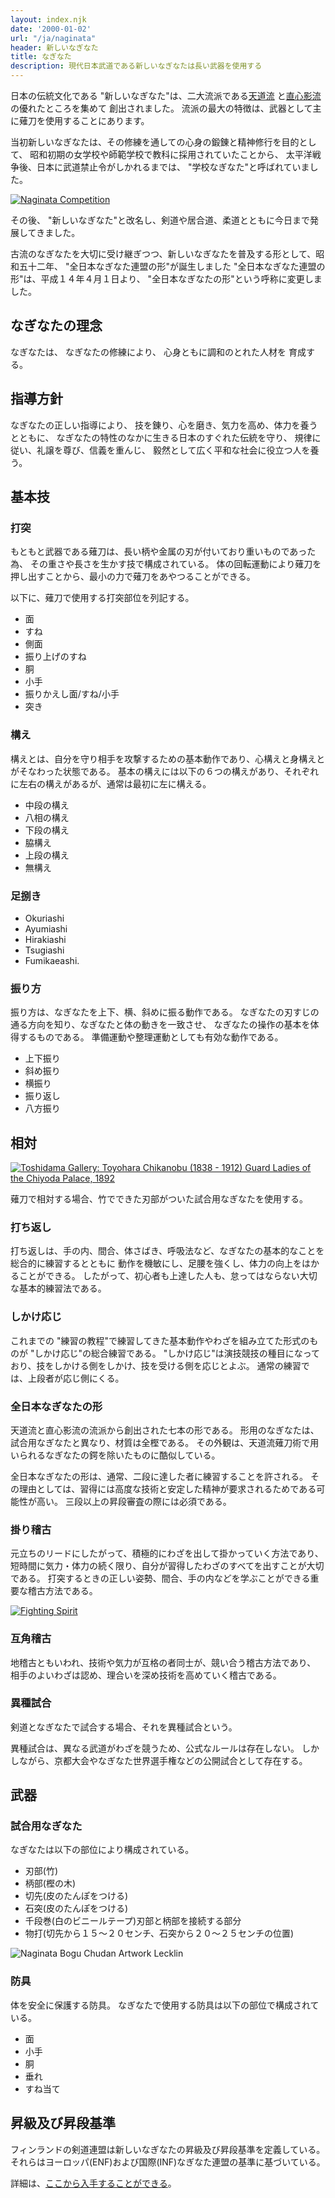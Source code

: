 ```yaml
---
layout: index.njk
date: '2000-01-02'
url: "/ja/naginata"
header: 新しいなぎなた
title: なぎなた
description: 現代日本武道である新しいなぎなたは長い武器を使用する
---
```

日本の伝統文化である "新しいなぎなた"は、二大流派である[天道流](http://shingetsukai.com/ "天道流薙刀術眞月会")
と[直心影流](http://www.jikishin-naginata.jp/ "直心影流薙刀術秀徳会")の優れたところを集めて
創出されました。
流派の最大の特徴は、武器として主に薙刀を使用することにあります。

当初新しいなぎなたは、その修練を通しての心身の鍛錬と精神修行を目的として、
昭和初期の女学校や師範学校で教科に採用されていたことから、
太平洋戦争後、日本に武道禁止令がしかれるまでは、 "学校なぎなた"と呼ばれていました。

[![Naginata
Competition](https://farm7.staticflickr.com/6231/6282661367_12b51920c4_m.jpg)
](http://flickr.com/photos/96248369@N00/6282661367 "Naginata Competition / ethics_gradient")

その後、 "新しいなぎなた"と改名し、剣道や居合道、柔道とともに今日まで発展してきました。

古流のなぎなたを大切に受け継ぎつつ、新しいなぎなたを普及する形として、昭和五十二年、 "全日本なぎなた連盟の形"が誕生しました
"全日本なぎなた連盟の形"は、平成１４年４月１日より、 "全日本なぎなたの形"という呼称に変更しました。

## なぎなたの理念

なぎなたは、
なぎなたの修練により、
心身ともに調和のとれた人材を
育成する。

## 指導方針

なぎなたの正しい指導により、
技を錬り、心を磨き、気力を高め、体力を養うとともに、
なぎなたの特性のなかに生きる日本のすぐれた伝統を守り、
規律に従い、礼譲を尊び、信義を重んじ、
毅然として広く平和な社会に役立つ人を養う。

## 基本技

### 打突

もともと武器である薙刀は、長い柄や金属の刃が付いており重いものであった為、
その重さや長さを生かす技で構成されている。
体の回転運動により薙刀を押し出すことから、最小の力で薙刀をあやつることができる。

以下に、薙刀で使用する打突部位を列記する。

- 面
- すね
- 側面
- 振り上げのすね
- 胴
- 小手
- 振りかえし面/すね/小手
- 突き

### 構え

構えとは、自分を守り相手を攻撃するための基本動作であり、心構えと身構えとがそなわった状態である。
基本の構えには以下の６つの構えがあり、それぞれに左右の構えがあるが、通常は最初に左に構える。

- 中段の構え
- 八相の構え
- 下段の構え
- 脇構え
- 上段の構え
- 無構え

### 足捌き

- Okuriashi
- Ayumiashi
- Hirakiashi
- Tsugiashi
- Fumikaeashi.

### 振り方

振り方は、なぎなたを上下、横、斜めに振る動作である。
なぎなたの刃すじの通る方向を知り、なぎなたと体の動きを一致させ、
なぎなたの操作の基本を体得するものである。
準備運動や整理運動としても有効な動作である。

- 上下振り
- 斜め振り
- 横振り
- 振り返し
- 八方振り

## 相対

[![Toshidama Gallery: Toyohara Chikanobu (1838 - 1912) Guard Ladies of the Chiyoda Palace,
1892](https://farm9.staticflickr.com/8107/8453641906_8f54ca9720_m.jpg)
](http://www.flickr.com/photos/toshidama-gallery/8453641906 "Toshidama Gallery: Toyohara Chikanobu (1838 - 1912) Guard Ladies of the Chiyoda Palace, 1892 / Alex Faulkner")

薙刀で相対する場合、竹でできた刃部がついた試合用なぎなたを使用する。

### 打ち返し

打ち返しは、手の内、間合、体さばき、呼吸法など、なぎなたの基本的なことを総合的に練習するとともに
動作を機敏にし、足腰を強くし、体力の向上をはかることができる。
したがって、初心者も上達した人も、怠ってはならない大切な基本的練習法である。

### しかけ応じ

これまでの "練習の教程"で練習してきた基本動作やわざを組み立てた形式のものが "しかけ応じ"の総合練習である。
 "しかけ応じ"は演技競技の種目になっており、技をしかける側をしかけ、技を受ける側を応じとよぶ。
通常の練習では、上段者が応じ側にくる。

### 全日本なぎなたの形

天道流と直心影流の流派から創出された七本の形である。
形用のなぎなたは、試合用なぎなたと異なり、材質は全樫である。
その外観は、天道流薙刀術で用いられるなぎなたの鍔を除いたものに酷似している。

全日本なぎなたの形は、通常、二段に達した者に練習することを許される。
その理由としては、習得には高度な技術と安定した精神が要求されるためである可能性が高い。
三段以上の昇段審査の際には必須である。

### 掛り稽古

元立ちのリードにしたがって、積極的にわざを出して掛かっていく方法であり、
短時間に気力・体力の続く限り、自分が習得したわざのすべてを出すことが大切である。
打突するときの正しい姿勢、間合、手の内などを学ぶことができる重要な稽古方法である。

[![Fighting Spirit](https://farm8.staticflickr.com/7036/7040969153_c884abd640_m.jpg)
](http://flickr.com/photos/31676563@N05/7040969153 "Fighting Spirit / Teruhide Tomori")

### 互角稽古

地稽古ともいわれ、技術や気力が互格の者同士が、競い合う稽古方法であり、
相手のよいわざは認め、理合いを深め技術を高めていく稽古である。

### 異種試合

剣道となぎなたで試合する場合、それを異種試合という。

異種試合は、異なる武道がわざを競うため、公式なルールは存在しない。
しかしながら、京都大会やなぎなた世界選手権などの公開試合として存在する。

## 武器

### 試合用なぎなた

なぎなたは以下の部位により構成されている。

- 刃部(竹)
- 柄部(樫の木)
- 切先(皮のたんぽをつける)
- 石突(皮のたんぽをつける)
- 千段巻(白のビニールテープ)刃部と柄部を接続する部分
- 物打(切先から１５〜２０センチ、石突から２０〜２５センチの位置)

![Naginata Bogu Chudan Artwork
Lecklin](/img/naginata-bogu-chudan-artwork-lecklin.png)

### 防具

体を安全に保護する防具。
なぎなたで使用する防具は以下の部位で構成されている。

- 面
- 小手
- 胴
- 垂れ
- すね当て

## 昇級及び昇段基準

フィンランドの剣道連盟は新しいなぎなたの昇級及び昇段基準を定義している。
それらはヨーロッパ(ENF)および国際(INF)なぎなた連盟の基準に基づいている。

詳細は、[ここから入手することができる](https://github.com/paazmaya/naginata.fi/blob/master/content/ja/shinsakijun.md "グレーディング·ルール")。

